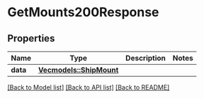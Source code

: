 # GetMounts200Response

## Properties

Name | Type | Description | Notes
------------ | ------------- | ------------- | -------------
**data** | [**Vec<models::ShipMount>**](ShipMount.md) |  | 

[[Back to Model list]](../README.md#documentation-for-models) [[Back to API list]](../README.md#documentation-for-api-endpoints) [[Back to README]](../README.md)


